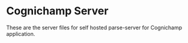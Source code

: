 # Cognichamp Server
These are the server files for self hosted parse-server for Cognichamp application.
